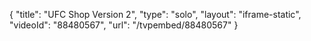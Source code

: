{
    "title": "UFC Shop Version 2",
    "type": "solo",
    "layout": "iframe-static",
    "videoId": "88480567",
    "url": "\/tvpembed\/88480567"
}